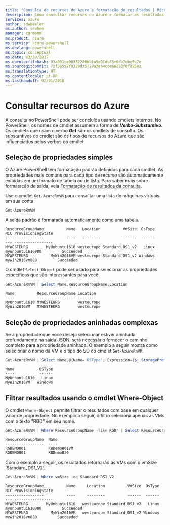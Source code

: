 ```yaml
---
title: "Consulta de recursos do Azure e formatação de resultados | Microsoft Docs"
description: Como consultar recursos no Azure e formatar os resultados.
services: azure
author: sdwheeler
ms.author: sewhee
manager: carmonm
ms.product: azure
ms.service: azure-powershell
ms.devlang: powershell
ms.topic: conceptual
ms.date: 03/30/2017
ms.openlocfilehash: 93a031ce90352286bb1a5e01dc65e6db7cbe5c7e
ms.sourcegitcommit: 72f56597f0329d35779a3ea4ccea6293f0fd2502
ms.translationtype: HT
ms.contentlocale: pt-BR
ms.lasthandoff: 02/01/2018
---
```

# <a name="querying-for-azure-resources"></a>Consultar recursos do Azure

A consulta no PowerShell pode ser concluída usando cmdlets internos. No PowerShell, os nomes de cmdlet assumem a forma de  **_Verbo-Substantivo_**. Os cmdlets que usam o verbo **_Get_** são os cmdlets de consulta. Os substantivos do cmdlet são os tipos de recursos do Azure que são influenciados pelos verbos do cmdlet.


## <a name="selecting-simple-properties"></a>Seleção de propriedades simples

O Azure PowerShell tem formatação padrão definidos para cada cmdlet. As propriedades mais comuns para cada tipo de recurso são automaticamente exibidas em um formato de tabela ou de lista. Para saber mais sobre formatação de saída, veja [Formatação de resultados da consulta](formatting-output.md).

Use o cmdlet `Get-AzureRmVM` para consultar uma lista de máquinas virtuais em sua conta.

```powershell
Get-AzureRmVM
```

A saída padrão é formatada automaticamente como uma tabela.

```
ResourceGroupName          Name   Location          VmSize  OsType              NIC ProvisioningState
-----------------          ----   --------          ------  ------              --- -----------------
MYWESTEURG        MyUnbuntu1610 westeurope Standard_DS1_v2   Linux myunbuntu1610980         Succeeded
MYWESTEURG          MyWin2016VM westeurope Standard_DS1_v2 Windows   mywin2016vm880         Succeeded
```

O cmdlet `Select-Object` pode ser usado para selecionar as propriedades específicas que são interessantes para você.

```powershell
Get-AzureRmVM | Select Name,ResourceGroupName,Location
```

```
Name          ResourceGroupName Location
----          ----------------- --------
MyUnbuntu1610 MYWESTEURG        westeurope
MyWin2016VM   MYWESTEURG        westeurope
```

## <a name="selecting-complex-nested-properties"></a>Seleção de propriedades aninhadas complexas

Se a propriedade que você deseja selecionar estiver aninhada profundamente na saída JSON, será necessário fornecer o caminho completo para a propriedade aninhada. O exemplo a seguir mostra como selecionar o nome da VM e o tipo do SO do cmdlet `Get-AzureRmVM`.

```powershell
Get-AzureRmVM | Select Name,@{Name='OSType'; Expression={$_.StorageProfile.OSDisk.OSType}}
```

```
Name           OSType
----           ------
MyUnbuntu1610   Linux
MyWin2016VM   Windows
```

## <a name="filter-result-using-the-where-object-cmdlet"></a>Filtrar resultados usando o cmdlet Where-Object

O cmdlet `Where-Object` permite filtrar o resultados com base em qualquer valor de propriedade. No exemplo a seguir, o filtro seleciona apenas as VMs com o texto "RGD" em seu nome.

```powershell
Get-AzureRmVM | Where ResourceGroupName -like RGD* | Select ResourceGroupName,Name
```

```
ResourceGroupName  Name
-----------------  ----
RGDEMO001          KBDemo001VM
RGDEMO001          KBDemo020
```

Com o exemplo a seguir, os resultados retornarão as VMs com o vmSize 'Standard_DS1_V2'.

```powershell
Get-AzureRmVM | Where vmSize -eq Standard_DS1_V2
```

```
ResourceGroupName          Name     Location          VmSize  OsType              NIC ProvisioningState
-----------------          ----     --------          ------  ------              --- -----------------
MYWESTEURG        MyUnbuntu1610   westeurope Standard_DS1_v2   Linux myunbuntu1610980         Succeeded
MYWESTEURG          MyWin2016VM   westeurope Standard_DS1_v2 Windows   mywin2016vm880         Succeeded
```
